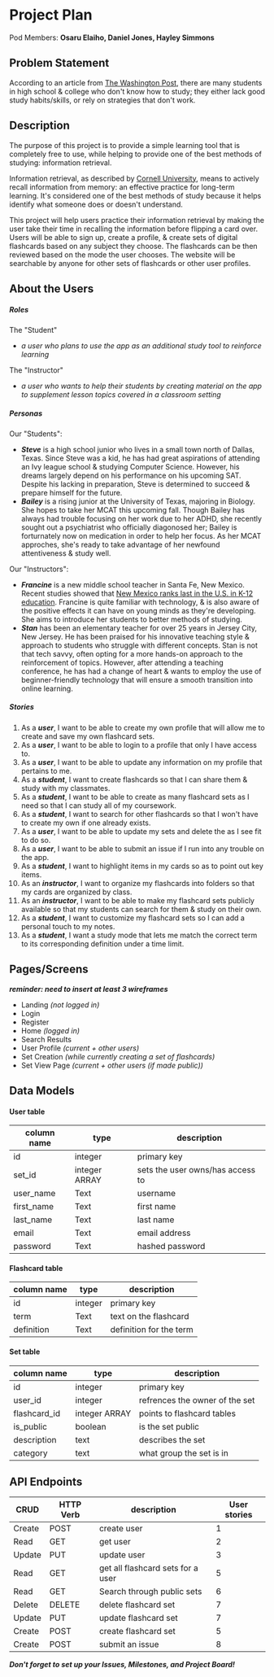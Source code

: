 # **Project Plan**

Pod Members: **Osaru Elaiho, Daniel Jones, Hayley Simmons**


## **Problem Statement**

According to an article from [The Washington Post](https://www.washingtonpost.com/lifestyle/2019/04/15/many-students-dont-know-how-study-heres-how-parents-can-help/), there are many students in high school & college who don't know how to study; they either lack good study habits/skills, or rely on strategies that don't work.

## **Description**
The purpose of this project is to provide a simple learning tool that is completely free to use, while helping to provide one of the best methods of studying: information retrieval.

Information retrieval, as described by [Cornell University](https://lsc.cornell.edu/how-to-study/studying-for-and-taking-exams/effective-study-strategies/), means to actively recall information from memory: an effective practice for long-term learning. It's considered one of the best methods of study because it helps identify what someone does or doesn't understand.

This project will help users practice their information retrieval by making the user take their time in recalling the information before flipping a card over. Users will be able to sign up, create a profile, & create sets of digital flashcards based on any subject they choose. The flashcards can be then reviewed based on the mode the user chooses. The website will be searchable by anyone for other sets of flashcards or other user profiles.


## **About the Users**
##### Roles
The "Student" 
  * *a user who plans to use the app as an additional study tool to reinforce learning*

The "Instructor"
  * *a user who wants to help their students by creating material on the app to supplement lesson topics covered in a classroom setting*

##### Personas
Our "Students":
  * ***Steve*** is a high school junior who lives in a small town north of Dallas, Texas. Since Steve was a kid, he has had great aspirations of attending an Ivy league school & studying Computer Science. However, his dreams largely depend on his performance on his upcoming SAT. Despite his lacking in preparation, Steve is determined to succeed & prepare himself for the future.
  * ***Bailey*** is a rising junior at the University of Texas, majoring in Biology. She hopes to take her MCAT this upcoming fall. Though Bailey has always had trouble focusing on her work due to her ADHD, she recently sought out a psychiatrist who officially diagonosed her; Bailey is forturnately now on medication in order to help her focus. As her MCAT approches, she's ready to take advantage of her newfound attentiveness & study well.

Our "Instructors":
  * ***Francine*** is a new middle school teacher in Santa Fe, New Mexico. Recent studies showed that [New Mexico ranks last in the U.S. in K-12 education](https://www.usnews.com/news/best-states/rankings/education/prek-12). Francine is quite familiar with technology, & is also aware of the positive effects it can have on young minds as they're developing. She aims to introduce her students to better methods of studying.
  * ***Stan*** has been an elementary teacher for over 25 years in Jersey City, New Jersey. He has been praised for his innovative teaching style & approach to students who struggle with different concepts. Stan is not that tech savvy, often opting for a more hands-on approach to the reinforcement of topics. However, after attending a teaching conference, he has had a change of heart & wants to employ the use of beginner-friendly technology that will ensure a smooth transition into online learning.


##### Stories
   1. As a ***user***, I want to be able to create my own profile that will allow me to create and save my own flashcard sets.
   2. As a ***user***, I want to be able to login to a profile that only I have access to.
   3. As a ***user***, I want to be able to update any information on my profile that pertains to me.
   4. As a ***student***, I want to create flashcards so that I can share them & study with my classmates.
   5. As a ***student***, I want to be able to create as many flashcard sets as I need so that I can study all of my coursework.
   10. As a ***student***, I want to search for other flashcards so that I won't have to create my own if one already exists.
   11. As a ***user***, I want to be able to update my sets and delete the as I see fit to do so.
   12. As a ***user***, I want to be able to submit an issue if I run into any trouble on the app.
   13. As a ***student***, I want to highlight items in my cards so as to point out key items. 
   14. As an ***instructor***, I want to organize my flashcards into folders so that my cards are organized by class.
   15. As an ***instructor***, I want to be able to make my flashcard sets publicly available so that my students can search for them & study on their own.
   16. As a ***student***, I want to customize my flashcard sets so I can add a personal touch to my notes.
   17. As a ***student***, I want a study mode that lets me match the correct term to its corresponding definition under a time limit.

## **Pages/Screens**
***reminder: need to insert at least 3 wireframes***
* Landing *(not logged in)*
* Login
* Register
* Home *(logged in)*
* Search Results
* User Profile *(current + other users)*
* Set Creation *(while currently creating a set of flashcards)*
* Set View Page *(current + other users (if made public))*


## **Data Models**
#### User table
| column name     | type          | description                       |
| ---             | ----          | ---                               |
| id              | integer       | primary key                       |
| set_id          | integer ARRAY | sets the user owns/has access to  |
| user_name       | Text          | username                          |
| first_name      | Text          | first name                        |
| last_name       | Text          | last name                         |
| email           | Text          | email address                     |
| password        | Text          | hashed password                   |

#### Flashcard table
| column name | type    | description             |
| ---         | ----    | ---                     |
| id          | integer | primary key             |
| term        | Text    | text on the flashcard   |
| definition  | Text    | definition for the term |

#### Set table
| column name   | type          | description                     |
| ---           | ----          | ---                             |
| id            | integer       | primary key                     |
| user_id       | integer       | refrences the owner of the set  |
| flashcard_id  | integer ARRAY | points to flashcard tables      |
| is_public     | boolean       | is the set public               |
| description   | text          | describes the set               |
| category      | text          | what group the set is in        |


## **API Endpoints**
| CRUD        | HTTP Verb     | description                       | User stories |
| ---         | ----          | ---                               | ---          |
| Create      | POST          | create user                       | 1            |
| Read        | GET           | get user                          | 2            |
| Update      | PUT           | update user                       | 3            |
| Read        | GET           | get all flashcard sets for a user | 5            |
| Read        | GET           | Search through public sets        | 6            |
| Delete      | DELETE        | delete flashcard set              | 7            |
| Update      | PUT           | update flashcard set              | 7            |
| Create      | POST          | create flashcard set              | 5            |
| Create      | POST          | submit an issue                   | 8            |


***Don't forget to set up your Issues, Milestones, and Project Board!***
